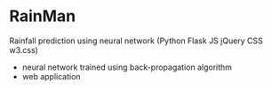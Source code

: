 # RainMan
Rainfall prediction using neural network (Python Flask JS jQuery CSS w3.css)

  - neural network trained using back-propagation algorithm
  - web application
  
